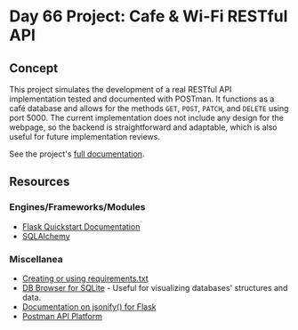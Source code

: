 # Day 66 Project: Cafe & Wi-Fi RESTful API

## Concept

This project simulates the development of a real RESTful API implementation tested and documented with POSTman. It
functions as a café database and allows for the methods `GET`, `POST`, `PATCH`, and `DELETE` using port 5000. The
current implementation does not include any design for the webpage, so the backend is straightforward and adaptable,
which is also useful for future implementation reviews.

See the project's [full documentation](https://documenter.getpostman.com/view/29348175/2s9YymHQgc).

## Resources

### Engines/Frameworks/Modules

- [Flask Quickstart Documentation](https://flask.palletsprojects.com/en/3.0.x/)
- [SQLAlchemy](https://www.sqlalchemy.org/)

### Miscellanea

- [Creating or using requirements.txt](https://docs.google.com/document/d/e/2PACX-1vRIW_TuZ6z0ASjAoxgJgmzjGYLCDx019tKvphaTwK_Za7fnMKywUuXI0-s5wr0nQI_gprm6J6y7L9rL/pub)
- [DB Browser for SQLite](https://sqlitebrowser.org/) - Useful for visualizing databases' structures and data.
- [Documentation on jsonify() for Flask](https://www.adamsmith.haus/python/docs/flask.jsonify)
- [Postman API Platform](https://www.postman.com/)